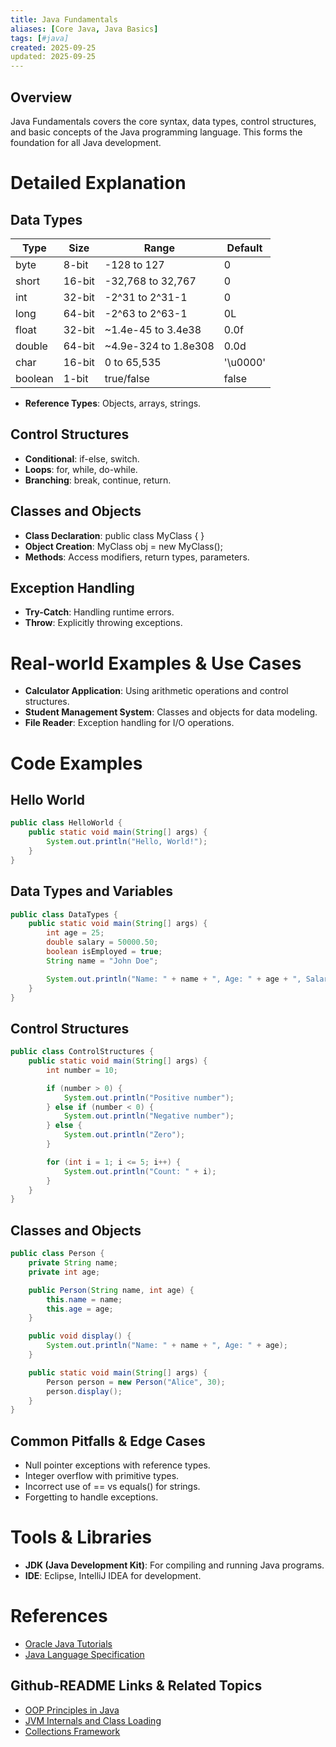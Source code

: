 ```yaml
---
title: Java Fundamentals
aliases: [Core Java, Java Basics]
tags: [#java]
created: 2025-09-25
updated: 2025-09-25
---
```


## Overview

Java Fundamentals covers the core syntax, data types, control structures, and basic concepts of the Java programming language. This forms the foundation for all Java development.

# Detailed Explanation

## Data Types

| Type | Size | Range | Default |
|------|------|-------|---------|
| byte | 8-bit | -128 to 127 | 0 |
| short | 16-bit | -32,768 to 32,767 | 0 |
| int | 32-bit | -2^31 to 2^31-1 | 0 |
| long | 64-bit | -2^63 to 2^63-1 | 0L |
| float | 32-bit | ~1.4e-45 to 3.4e38 | 0.0f |
| double | 64-bit | ~4.9e-324 to 1.8e308 | 0.0d |
| char | 16-bit | 0 to 65,535 | '\u0000' |
| boolean | 1-bit | true/false | false |

- **Reference Types**: Objects, arrays, strings.

## Control Structures

- **Conditional**: if-else, switch.
- **Loops**: for, while, do-while.
- **Branching**: break, continue, return.

## Classes and Objects

- **Class Declaration**: public class MyClass { }
- **Object Creation**: MyClass obj = new MyClass();
- **Methods**: Access modifiers, return types, parameters.

## Exception Handling

- **Try-Catch**: Handling runtime errors.
- **Throw**: Explicitly throwing exceptions.

# Real-world Examples & Use Cases

- **Calculator Application**: Using arithmetic operations and control structures.
- **Student Management System**: Classes and objects for data modeling.
- **File Reader**: Exception handling for I/O operations.

# Code Examples

## Hello World

```java
public class HelloWorld {
    public static void main(String[] args) {
        System.out.println("Hello, World!");
    }
}
```

## Data Types and Variables

```java
public class DataTypes {
    public static void main(String[] args) {
        int age = 25;
        double salary = 50000.50;
        boolean isEmployed = true;
        String name = "John Doe";

        System.out.println("Name: " + name + ", Age: " + age + ", Salary: " + salary + ", Employed: " + isEmployed);
    }
}
```

## Control Structures

```java
public class ControlStructures {
    public static void main(String[] args) {
        int number = 10;

        if (number > 0) {
            System.out.println("Positive number");
        } else if (number < 0) {
            System.out.println("Negative number");
        } else {
            System.out.println("Zero");
        }

        for (int i = 1; i <= 5; i++) {
            System.out.println("Count: " + i);
        }
    }
}
```

## Classes and Objects

```java
public class Person {
    private String name;
    private int age;

    public Person(String name, int age) {
        this.name = name;
        this.age = age;
    }

    public void display() {
        System.out.println("Name: " + name + ", Age: " + age);
    }

    public static void main(String[] args) {
        Person person = new Person("Alice", 30);
        person.display();
    }
}
```

## Common Pitfalls & Edge Cases

- Null pointer exceptions with reference types.
- Integer overflow with primitive types.
- Incorrect use of == vs equals() for strings.
- Forgetting to handle exceptions.

# Tools & Libraries

- **JDK (Java Development Kit)**: For compiling and running Java programs.
- **IDE**: Eclipse, IntelliJ IDEA for development.

# References

- [Oracle Java Tutorials](https://docs.oracle.com/javase/tutorial/)
- [Java Language Specification](https://docs.oracle.com/javase/specs/jls/se8/html/index.html)

## Github-README Links & Related Topics

- [OOP Principles in Java](../oop-principles-in-java/README.md)
- [JVM Internals and Class Loading](../jvm-internals-and-class-loading/README.md)
- [Collections Framework](../collections-framework/README.md)
